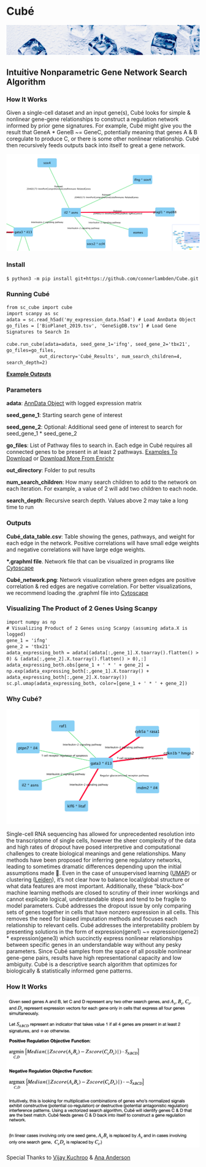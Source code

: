 # Cubé
![Cubé](https://github.com/connerlambden/Cube/raw/main/images/cube%CC%81_header.jpg)
## Intuitive Nonparametric Gene Network Search Algorithm

### How It Works
Given a single-cell dataset and an input gene(s), Cubé looks for simple & nonlinear gene-gene relationships to construct a regulation network informed by prior gene signatures. For example, Cubé might give you the result that GeneA * GeneB ~= GeneC, potentially meaning that genes A & B coregulate to produce C, or there is some other nonlinear relationship. Cubé then recursively feeds outputs back into itself to great a gene network.

![Cubé](https://github.com/connerlambden/Cube/raw/main/images/cube_network_genes_discovery.png)

### Install


`$ python3 -m pip install git+https://github.com/connerlambden/Cube.git`

### Running Cubé

```
from sc_cube import cube
import scanpy as sc
adata = sc.read_h5ad('my_expression_data.h5ad') # Load AnnData Object
go_files = ['BioPlanet_2019.tsv', 'GeneSigDB.tsv'] # Load Gene Signatures to Search In

cube.run_cube(adata=adata, seed_gene_1='ifng', seed_gene_2='tbx21', go_files=go_files, 
            out_directory='Cubé_Results', num_search_children=4, search_depth=2)
```

__[Example Outputs](https://github.com/connerlambden/Cube/blob/main/cube_example_results.zip?raw=true)__

### Parameters

__adata__: [AnnData Object](https://anndata.readthedocs.io/en/latest/) with logged expression matrix

__seed_gene_1__: Starting search gene of interest

__seed_gene_2__: Optional: Additional seed gene of interest to search for seed_gene_1 * seed_gene_2

__go_files__: List of Pathway files to search in. Each edge in Cubé requires all connected genes to be present in at least 2 pathways. [Examples To Download](https://github.com/connerlambden/Cube/tree/main/pathways) or [Download More From Enrichr](https://maayanlab.cloud/Enrichr/#stats)

__out_directory__: Folder to put results

__num_search_children__: How many search children to add to the network on each iteration. For example, a value of 2 will add two children to each node.

__search_depth__: Recursive search depth. Values above 2 may take a long time to run

### Outputs

__Cubé_data_table.csv__: Table showing the genes, pathways, and weight for each edge in the network. Positive correlations will have small edge weights and negative correlations will have large edge weights.

__*.graphml file__. Network file that can be visualized in programs like [Cytoscape](https://cytoscape.org/)

__Cubé_network.png__: Network visualization where green edges are positive correlation & red edges are negative correlation. For better visualizations, we recommend loading the .graphml file into [Cytoscape](https://cytoscape.org/)

### Visualizing The Product of 2 Genes Using Scanpy

```
import numpy as np
# Visualizing Product of 2 Genes using Scanpy (assuming adata.X is logged)
gene_1 = 'ifng'
gene_2 = 'tbx21'
adata_expressing_both = adata[(adata[:,gene_1].X.toarray().flatten() > 0) & (adata[:,gene_2].X.toarray().flatten() > 0),:]
adata_expressing_both.obs[gene_1 + ' * ' + gene_2] = np.exp(adata_expressing_both[:,gene_1].X.toarray() + adata_expressing_both[:,gene_2].X.toarray())
sc.pl.umap(adata_expressing_both, color=[gene_1 + ' * ' + gene_2])
```


### Why Cubé?

![Cubé](https://github.com/connerlambden/Cube/raw/main/images/gata3_cube_gene_network.png)


Single-cell RNA sequencing has allowed for unprecedented resolution into the transcriptome of single cells, however the sheer complexity of the data and high rates of dropout have posed interpretive and computational challenges to create biological meanings and gene relationships. Many methods have been proposed for inferring gene regulatory networks, leading to sometimes dramatic differences depending upon the initial assumptions made 😬. Even in the case of unsupervised learning ([UMAP](https://umap-learn.readthedocs.io/en/latest/)) or clustering ([Leiden](https://github.com/vtraag/leidenalg)), it’s not clear how to balance local/global structure or what data features are most important. Additionally, these “black-box” machine learning methods are closed to scrutiny of their inner workings and cannot explicate logical, understandable steps and tend to be fragile to model parameters. Cubé addresses the dropout issue by only comparing sets of genes together in cells that have nonzero expression in all cells. This removes the need for biased imputation methods and focuses each relationship to relevant cells. Cubé addresses the interpretability problem by presenting solutions in the form of expression(gene1) ~= expression(gene2) * expression(gene3) which succinctly express nonlinear relationships between specific genes in an understandable way without any pesky parameters. Since Cubé samples from the space of all possible nonlinear gene-gene pairs, results have high representational capacity and low ambiguity. Cubé is a descriptive search algorithm that optimizes for biologically & statistically informed gene patterns.

### How It Works

![Cubé](https://github.com/connerlambden/Cube/raw/main/images/cube_gene_regulatory_network.png)

Special Thanks to [Vijay Kuchroo](https://kuchroolab.bwh.harvard.edu/) & [Ana Anderson](https://anacandersonlab.com/)